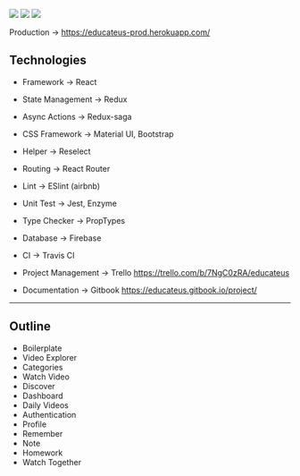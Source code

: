 
![](https://travis-ci.org/yasincidem/educateus-project.svg?branch=master) ![](https://david-dm.org/yasincidem/educateus-project.svg) ![](https://heroku-badge.herokuapp.com/?app=educateus-prod)

Production -> https://educateus-prod.herokuapp.com/

## Technologies
* Framework -> React
* State Management -> Redux
* Async Actions -> Redux-saga
* CSS Framework -> Material UI, Bootstrap
* Helper -> Reselect
* Routing -> React Router
* Lint -> ESlint (airbnb)
* Unit Test -> Jest, Enzyme
* Type Checker -> PropTypes

* Database -> Firebase

* CI -> Travis CI

* Project Management -> Trello
https://trello.com/b/7NgC0zRA/educateus

* Documentation  -> Gitbook 
https://educateus.gitbook.io/project/



***

## Outline
* Boilerplate
* Video Explorer
* Categories
* Watch Video
* Discover
* Dashboard
* Daily Videos
* Authentication
* Profile
* Remember
* Note
* Homework
* Watch Together

